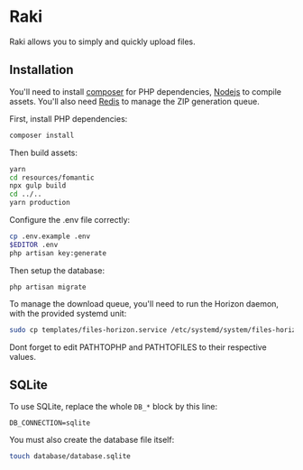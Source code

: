 # Raki

Raki allows you to simply and quickly upload files.

## Installation

You'll need to install [composer](https://getcomposer.org) for PHP dependencies, [Nodejs](https://nodejs.org) to compile assets. You'll also need [Redis](https://redis.io) to manage the ZIP generation queue.

First, install PHP dependencies:
```bash
composer install
```

Then build assets:
```bash
yarn
cd resources/fomantic
npx gulp build
cd ../..
yarn production
```

Configure the .env file correctly:
```bash
cp .env.example .env
$EDITOR .env
php artisan key:generate
```

Then setup the database:
```
php artisan migrate
```

To manage the download queue, you'll need to run the Horizon daemon, with the provided systemd unit:
```bash
sudo cp templates/files-horizon.service /etc/systemd/system/files-horizon.service
```
Dont forget to edit PATHTOPHP and PATHTOFILES to their respective values.


## SQLite
To use SQLite, replace the whole `DB_*` block by this line:
```
DB_CONNECTION=sqlite
```
You must also create the database file itself:
```bash
touch database/database.sqlite
```
